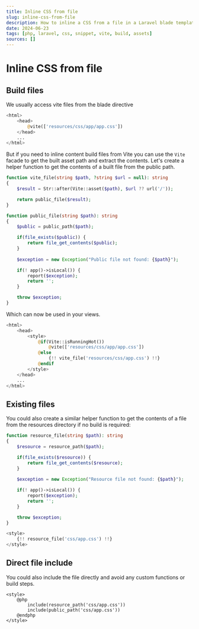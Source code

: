 ```yaml
---
title: Inline CSS from file
slug: inline-css-from-file
description: How to inline a CSS from a file in a Laravel blade template.
date: 2024-06-23
tags: [php, laravel, css, snippet, vite, build, assets]
sources: []
---
```


# Inline CSS from file

## Build files

We usually access vite files from the blade directive

```php file="resources/views/layouts/master.php"
<html>
    <head>
        @vite(['resources/css/app/app.css'])
    </head>
    ...
</html>
```

But if you need to inline content build files from Vite you can use the `Vite` facade to get the built asset path and extract the contents. Let's create a helper function to get the contents of a built file from the public path.

```php file="app/helpers.php"
function vite_file(string $path, ?string $url = null): string
{
    $result = Str::after(Vite::asset($path), $url ?? url('/'));

    return public_file($result);
}

function public_file(string $path): string
{
    $public = public_path($path);

    if(file_exists($public)) {
        return file_get_contents($public);
    } 
    
    $exception = new Exception("Public file not found: {$path}");

    if(! app()->isLocal()) {
        report($exception);
        return '';
    }

    throw $exception;
}
```

Which can now be used in your views.

```php file="resources/views/layouts/master.php" comment="Note: we only do this in production as the build file will not be present in development mode."
<html>
    <head>
        <style>
            @if(Vite::isRunningHot())
                @vite(['resources/css/app/app.css'])
            @else
                {!! vite_file('resources/css/app.css') !!}
            @endif
        </style>
    </head>
    ...
</html>
```

## Existing files

You could also create a similar helper function to get the contents of a file from the resources directory if no build is required:

```php file="app/helpers.php" comment="Note: We report exceptions and then continue in live systemss"
function resource_file(string $path): string
{
    $resource = resource_path($path);

    if(file_exists($resource)) {
        return file_get_contents($resource);
    } 
    
    $exception = new Exception("Resource file not found: {$path}");

    if(! app()->isLocal()) {
        report($exception);
        return '';
    }

    throw $exception;
}
```

```php file="resources/views/layouts/app.blade.php"
<style>
    {!! resource_file('css/app.css') !!}
</style>
```

## Direct file include

You could also include the file directly and avoid any custom functions or build steps.

```blade
<style>
    @php
        include(resource_path('css/app.css'))
        include(public_path('css/app.css'))
    @endphp
</style>
```